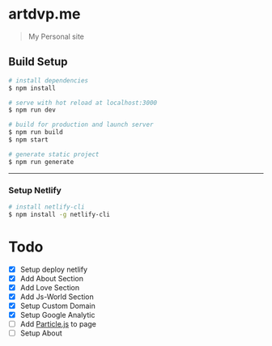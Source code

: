 # artdvp.me

> My Personal site

## Build Setup

```bash
# install dependencies
$ npm install

# serve with hot reload at localhost:3000
$ npm run dev

# build for production and launch server
$ npm run build
$ npm start

# generate static project
$ npm run generate
```

---

### Setup Netlify

```bash
# install netlify-cli
$ npm install -g netlify-cli
```

# Todo

* [x] Setup deploy netlify
* [x] Add About Section
* [x] Add Love Section
* [x] Add Js-World Section
* [x] Setup Custom Domain
* [x] Setup Google Analytic
* [ ] Add [Particle.js](https://github.com/creotip/vue-particles) to page
* [ ] Setup About
